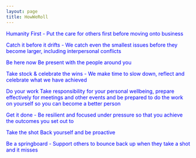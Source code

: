 ```yaml
---
layout: page
title: HowWeRoll
---
```


<p><span style="color:blue">Humanity First - Put the care for others first before moving onto business </span></p>
<p><span style="color:blue">Catch it before it drifts - We catch even the smallest issues before they become larger, including interpersonal conflicts</span></p>
<p><span style="color:blue">Be here now Be present with the people around you</span></p>
<p><span style="color:blue">Take stock &amp; celebrate the wins - We make time to slow down, reflect and celebrate what we have achieved </span></p>
<p><span style="color:blue">Do your work Take responsibility for your personal wellbeing, prepare effectively for meetings and other events and be prepared to do the work on yourself so you can become a better person </span></p>
<p><span style="color:blue">Get it done - Be resilient and focused under pressure so that you achieve the outcomes you set out to</span></p>
<p><span style="color:blue">Take the shot Back yourself and be proactive</span></p>
<p><span style="color:blue">Be a springboard - Support others to bounce back up when they take a shot and it misses</span></p>


